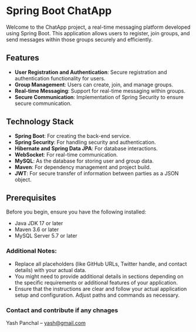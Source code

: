# Spring Boot ChatApp

Welcome to the ChatApp project, a real-time messaging platform developed using Spring Boot. This application allows users to register, join groups, and send messages within those groups securely and efficiently.

## Features

- **User Registration and Authentication**: Secure registration and authentication functionality for users.
- **Group Management**: Users can create, join, and manage groups.
- **Real-time Messaging**: Support for real-time messaging within groups.
- **Secure Communication**: Implementation of Spring Security to ensure secure communication.

## Technology Stack

- **Spring Boot**: For creating the back-end service.
- **Spring Security**: For handling security and authentication.
- **Hibernate and Spring Data JPA**: For database interactions.
- **WebSocket**: For real-time communication.
- **MySQL**: As the database for storing user and group data.
- **Maven**: For dependency management and project build.
- **JWT**: For secure transfer of information between parties as a JSON object.

## Prerequisites

Before you begin, ensure you have the following installed:
- Java JDK 17 or later
- Maven 3.6 or later
- MySQL Server 5.7 or later


### Additional Notes:
- Replace all placeholders (like GitHub URLs, Twitter handle, and contact details) with your actual data.
- You might need to provide additional details in sections depending on the specific requirements or additional features of your application.
- Ensure that the instructions are clear and follow your actual application setup and configuration. Adjust paths and commands as necessary.



### Contact and contribute if any chnages
Yash Panchal – yash@gmail.com
